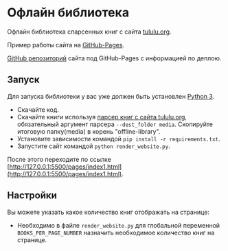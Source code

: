 # Офлайн библиотека

Офлайн библиотека спарсенных книг с сайта [tululu.org](https://tululu.org/).

Пример работы сайта на [GitHub-Pages](https://v1ztep.github.io/offline-library_GitHub-Pages/pages/index1.html).

[GitHub репозиторий](https://github.com/v1ztep/offline-library_GitHub-Pages) сайта под GitHub-Pages с информацией по деплою.

## Запуск

Для запуска библиотеки у вас уже должен быть установлен [Python 3](https://www.python.org/downloads/release/python-379/).

- Скачайте код.
- Скачайте книги используя [парсер книг c сайта tululu.org](https://github.com/v1ztep/Parser-online-library), обязательный аргумент парсера `--dest_folder media`. Скопируйте итоговую папку(media) в корень "offline-library".
- Установите зависимости командой `pip install -r requirements.txt`.
- Запустите сайт командой `python render_website.py`.

После этого переходите по ссылке [http://127.0.0.1:5500/pages/index1.html](http://127.0.0.1:5500/pages/index1.html).

## Настройки

Вы можете указать какое количество книг отображать на странице:
- Необходимо в файле `render_website.py` для глобальной переменной `BOOKS_PER_PAGE_NUMBER` назначить необходимое количество книг на странице.

